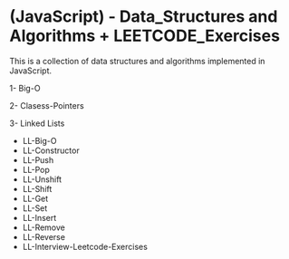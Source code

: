 ﻿# (JavaScript) - Data_Structures and Algorithms + LEETCODE_Exercises
This is a collection of data structures and algorithms implemented in JavaScript.
 
1- Big-O

2- Clasess-Pointers 

3- Linked Lists
   * LL-Big-O
   * LL-Constructor
   * LL-Push
   * LL-Pop
   * LL-Unshift
   * LL-Shift
   * LL-Get
   * LL-Set
   * LL-Insert
   * LL-Remove
   * LL-Reverse
   * LL-Interview-Leetcode-Exercises